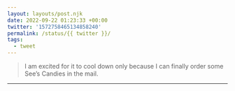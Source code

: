 ```yaml
---
layout: layouts/post.njk
date: 2022-09-22 01:23:33 +00:00
twitter: '1572758465134858240'
permalink: /status/{{ twitter }}/
tags: 
  - tweet
---
```


> I am excited for it to cool down only because I can finally order some See’s Candies in the mail.

---
